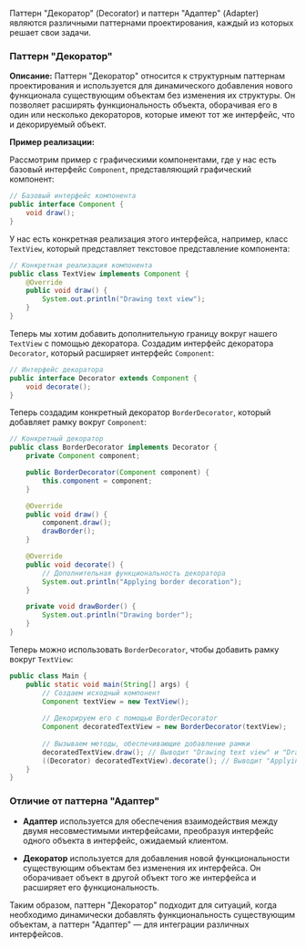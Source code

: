 Паттерн "Декоратор" (Decorator) и паттерн "Адаптер" (Adapter) являются различными паттернами проектирования, каждый из которых решает свои задачи.

### Паттерн "Декоратор"

**Описание:**
Паттерн "Декоратор" относится к структурным паттернам проектирования и используется для динамического добавления нового функционала существующим объектам без изменения их структуры. Он позволяет расширять функциональность объекта, оборачивая его в один или несколько декораторов, которые имеют тот же интерфейс, что и декорируемый объект.

**Пример реализации:**

Рассмотрим пример с графическими компонентами, где у нас есть базовый интерфейс `Component`, представляющий графический компонент:

```java
// Базовый интерфейс компонента
public interface Component {
    void draw();
}
```

У нас есть конкретная реализация этого интерфейса, например, класс `TextView`, который представляет текстовое представление компонента:

```java
// Конкретная реализация компонента
public class TextView implements Component {
    @Override
    public void draw() {
        System.out.println("Drawing text view");
    }
}
```

Теперь мы хотим добавить дополнительную границу вокруг нашего `TextView` с помощью декоратора. Создадим интерфейс декоратора `Decorator`, который расширяет интерфейс `Component`:

```java
// Интерфейс декоратора
public interface Decorator extends Component {
    void decorate();
}
```

Теперь создадим конкретный декоратор `BorderDecorator`, который добавляет рамку вокруг `Component`:

```java
// Конкретный декоратор
public class BorderDecorator implements Decorator {
    private Component component;

    public BorderDecorator(Component component) {
        this.component = component;
    }

    @Override
    public void draw() {
        component.draw();
        drawBorder();
    }

    @Override
    public void decorate() {
        // Дополнительная функциональность декоратора
        System.out.println("Applying border decoration");
    }

    private void drawBorder() {
        System.out.println("Drawing border");
    }
}
```

Теперь можно использовать `BorderDecorator`, чтобы добавить рамку вокруг `TextView`:

```java
public class Main {
    public static void main(String[] args) {
        // Создаем исходный компонент
        Component textView = new TextView();
        
        // Декорируем его с помощью BorderDecorator
        Component decoratedTextView = new BorderDecorator(textView);
        
        // Вызываем методы, обеспечивающие добавление рамки
        decoratedTextView.draw(); // Выводит "Drawing text view" и "Drawing border"
        ((Decorator) decoratedTextView).decorate(); // Выводит "Applying border decoration"
    }
}
```

### Отличие от паттерна "Адаптер"

- **Адаптер** используется для обеспечения взаимодействия между двумя несовместимыми интерфейсами, преобразуя интерфейс одного объекта в интерфейс, ожидаемый клиентом.

- **Декоратор** используется для добавления новой функциональности существующим объектам без изменения их интерфейса. Он оборачивает объект в другой объект того же интерфейса и расширяет его функциональность.

Таким образом, паттерн "Декоратор" подходит для ситуаций, когда необходимо динамически добавлять функциональность существующим объектам, а паттерн "Адаптер" — для интеграции различных интерфейсов.